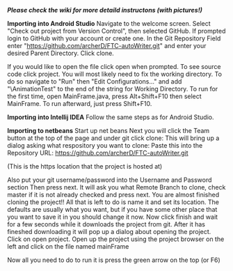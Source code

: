 ___Please check the wiki for more detaild instructons (with pictures!)___

__Importing into Android Studio__
Navigate to the welcome screen.
Select "Check out project from Version Control", then selected GitHub.
If prompted login to GitHub with your account or create one.
In the Git Repository Field enter "https://github.com/archerD/FTC-autoWriter.git" and enter your desired Parent Directory.
Click clone.

If you would like to open the file click open when prompted.
To see source code click project.
You will most likely need to fix the working directory.
To do so navigate to "Run" then "Edit Configurations..." and add "\AnimationTest" to the end of the string for Working Directory.
To run for the first time, open MainFrame.java, press Alt+Shift+F10 then select MainFrame.
To run afterward, just press Shift+F10.

__Importing into Intellij IDEA__
Follow the same steps as for Android Studio.

__Importing to netbeans__
Start up net beans
Next you will click the Team button at the top of the page and under git click clone:
This will bring up a dialog asking what respository you want to clone: Paste this into the Repository URL: https://github.com/archerD/FTC-autoWriter.git

(This is the https location that the project is hosted at)

Also put your git username/password into the Username and Password section
Then press next.
It will ask you what Remote Branch to clone, check master if it is not already checked and press next.
You are almost finished cloning the project!! All that is left to do is name it and set its location. The defaults are usually what you want, but if you have some other place that you want to save it in you should change it now.
Now click finish and wait for a few seconds while it downloads the project from git. After it has fineshed downloading it will pop up a dialog about opening the project. Click on open project.
Open up the project using the project browser on the left and click on the file named mainFrame

Now all you need to do to run it is press the green arrow on the top (or F6)
